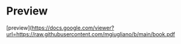 # Preview

[preview](https://docs.google.com/viewer?url=https://raw.githubusercontent.com/mgiugliano/b/main/book.pdf

